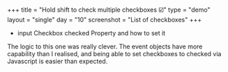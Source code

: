 +++
title = "Hold shift to check multiple checkboxes ☑️"
type = "demo"
layout = "single"
day = "10"
screenshot = "List of checkboxes"
+++

* input Checkbox checked Property and how to set it

The logic to this one was really clever. The event objects have more capability than I realised, and being able to set checkboxes to checked via Javascript is easier than expected.